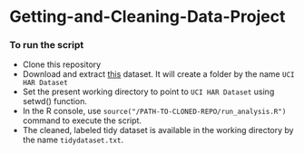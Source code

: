 Getting-and-Cleaning-Data-Project
=================================

### To run the script
- Clone this repository
- Download and extract [this](https://d396qusza40orc.cloudfront.net/getdata%2Fprojectfiles%2FUCI%20HAR%20Dataset.zip) dataset. It will create a folder by the name `UCI HAR Dataset`
- Set the present working directory to point to `UCI HAR Dataset` using setwd() function.
- In the R console, use `source("/PATH-TO-CLONED-REPO/run_analysis.R")` command to execute the script.
- The cleaned, labeled tidy dataset is available in the working directory by the name `tidydataset.txt`.

 
